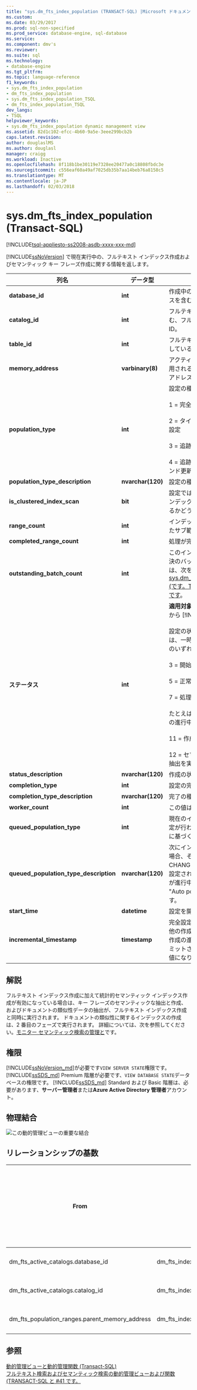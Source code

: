 ```yaml
---
title: "sys.dm_fts_index_population (TRANSACT-SQL) |Microsoft ドキュメント"
ms.custom: 
ms.date: 03/29/2017
ms.prod: sql-non-specified
ms.prod_service: database-engine, sql-database
ms.service: 
ms.component: dmv's
ms.reviewer: 
ms.suite: sql
ms.technology:
- database-engine
ms.tgt_pltfrm: 
ms.topic: language-reference
f1_keywords:
- sys.dm_fts_index_population
- dm_fts_index_population
- sys.dm_fts_index_population_TSQL
- dm_fts_index_population_TSQL
dev_langs:
- TSQL
helpviewer_keywords:
- sys.dm_fts_index_population dynamic management view
ms.assetid: 82d1c102-efcc-4b60-9a5e-3eee299bcb2b
caps.latest.revision: 
author: douglaslMS
ms.author: douglasl
manager: craigg
ms.workload: Inactive
ms.openlocfilehash: 8f118b1be30119e7328ee20477a0c18808fbdc3e
ms.sourcegitcommit: c556eaf60a49af7025db35b7aa14beb76a8158c5
ms.translationtype: MT
ms.contentlocale: ja-JP
ms.lasthandoff: 02/03/2018
---
```

# <a name="sysdmftsindexpopulation-transact-sql"></a>sys.dm_fts_index_population (Transact-SQL)
[!INCLUDE[tsql-appliesto-ss2008-asdb-xxxx-xxx-md](../../includes/tsql-appliesto-ss2008-asdb-xxxx-xxx-md.md)]

  [!INCLUDE[ssNoVersion](../../includes/ssnoversion-md.md)] で現在実行中の、フルテキスト インデックス作成およびセマンティック キー フレーズ作成に関する情報を返します。  
 
|列名|データ型|Description|  
|-----------------|---------------|-----------------|  
|**database_id**|**int**|作成中のフルテキスト インデックスを含むデータベースの ID。|  
|**catalog_id**|**int**|フルテキスト インデックスを含む、フルテキスト カタログの ID。|  
|**table_id**|**int**|フルテキスト インデックスを設定しているテーブルの ID。|  
|**memory_address**|**varbinary(8)**|アクティブな設定を表すときに使用される内部データ構造のメモリ アドレス。|  
|**population_type**|**int**|設定の種類。 次のいずれかです。<br /><br /> 1 = 完全設定<br /><br /> 2 = タイムスタンプに基づく増分設定<br /><br /> 3 = 追跡した変更の手動更新<br /><br /> 4 = 追跡した変更のバックグラウンド更新|  
|**population_type_description**|**nvarchar(120)**|設定の種類の説明。|  
|**is_clustered_index_scan**|**bit**|設定では、クラスター化されたインデックスでのスキャンが行われるかどうかを示します。|  
|**range_count**|**int**|インデックス設定が並列処理されたサブ範囲の数。|  
|**completed_range_count**|**int**|処理が完了した範囲の数。|  
|**outstanding_batch_count**|**int**|このインデックス設定で現在未解決のバッチの数。 詳細については、次を参照してください。 [sys.dm_fts_outstanding_batches &#40;です。TRANSACT-SQL と #41 です](../../relational-databases/system-dynamic-management-views/sys-dm-fts-outstanding-batches-transact-sql.md)。|  
|**ステータス**|**int**|**適用対象**: [!INCLUDE[ssSQL11](../../includes/sssql11-md.md)] から [!INCLUDE[ssCurrent](../../includes/sscurrent-md.md)]<br /><br /> 設定の状態。 注 : 状態によっては、一時的なものもあります。 次のいずれかです。<br /><br /> 3 = 開始<br /><br /> 5 = 正常に処理中<br /><br /> 7 = 処理を停止<br /><br /> たとえば、この状態は自動マージの進行中に発生します。<br /><br /> 11 = 作成が中止されました<br /><br /> 12 = セマンティックな類似性の抽出を実行中|  
|**status_description**|**nvarchar(120)**|作成の状態の説明。|  
|**completion_type**|**int**|設定の完了の状態。|  
|**completion_type_description**|**nvarchar(120)**|完了の種類の説明。|  
|**worker_count**|**int**|この値は常に 0 です。|  
|**queued_population_type**|**int**|現在のインデックス設定の次に設定が行われる場合、追跡した変更に基づく設定の種類。|  
|**queued_population_type_description**|**nvarchar(120)**|次にインデックス設定が行われる場合、その説明。 たとえば、CHANGE TRACKING = AUTO が設定されており、最初の完全設定が進行中の場合、この列には "Auto population" と表示されます。|  
|**start_time**|**datetime**|設定を開始した時刻。|  
|**incremental_timestamp**|**timestamp**|完全設定の開始タイムスタンプ。 他の作成の種類の場合、この値は作成の進行状況を表す、最後にコミットされたチェックポイントの値になります。|  
  
## <a name="remarks"></a>解説  
 フルテキスト インデックス作成に加えて統計的セマンティック インデックス作成が有効になっている場合は、キー フレーズのセマンティックな抽出と作成、およびドキュメントの類似性データの抽出が、フルテキスト インデックス作成と同時に実行されます。 ドキュメントの類似性に関するインデックスの作成は、2 番目のフェーズで実行されます。 詳細については、次を参照してください。[モニター セマンティック検索の管理と](../../relational-databases/search/manage-and-monitor-semantic-search.md)です。  
  
## <a name="permissions"></a>権限  
[!INCLUDE[ssNoVersion_md](../../includes/ssnoversion-md.md)]が必要です`VIEW SERVER STATE`権限です。   
[!INCLUDE[ssSDS_md](../../includes/sssds-md.md)] Premium 階層が必要です、`VIEW DATABASE STATE`データベースの権限です。 [!INCLUDE[ssSDS_md](../../includes/sssds-md.md)] Standard および Basic 階層は、必要があります、**サーバー管理者**または**Azure Active Directory 管理者**アカウント。  
 
## <a name="physical-joins"></a>物理結合  
 ![この動的管理ビューの重要な結合](../../relational-databases/system-dynamic-management-views/media/join-dm-fts-index-population-1.gif "この動的管理ビューの重要な結合")  
  
## <a name="relationship-cardinalities"></a>リレーションシップの基数  
  
|From|変換先|リレーションシップ|  
|----------|--------|------------------|  
|dm_fts_active_catalogs.database_id|dm_fts_index_population.database_id|一対一|  
|dm_fts_active_catalogs.catalog_id|dm_fts_index_population.catalog_id|一対一|  
|dm_fts_population_ranges.parent_memory_address|dm_fts_index_population.memory_address|多対一|  
  
## <a name="see-also"></a>参照  
 [動的管理ビューと動的管理関数 &#40;Transact-SQL&#41;](~/relational-databases/system-dynamic-management-views/system-dynamic-management-views.md)   
 [フルテキスト検索およびセマンティック検索の動的管理ビューおよび関数 &#40;TRANSACT-SQL と #41 です。](../../relational-databases/system-dynamic-management-views/full-text-and-semantic-search-dynamic-management-views-functions.md)  
  
  

